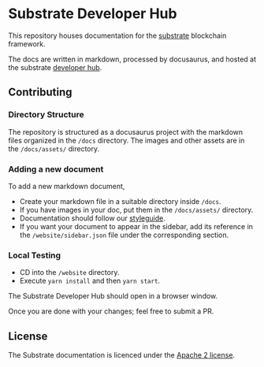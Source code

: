 # Substrate Developer Hub

This repository houses documentation for the [substrate](https://[parity.io/substrate) blockchain framework.

The docs are written in markdown, processed by docusaurus, and hosted at the substrate [developer hub](https://substrate.dev).

## Contributing

### Directory Structure

The repository is structured as a docusaurus project with the markdown files organized in the `/docs` directory. The images and other assets are in the `/docs/assets/` directory.

### Adding a new document

To add a new markdown document,

* Create your markdown file in a suitable directory inside `/docs`.
* If you have images in your doc, put them in the `/docs/assets/` directory.
* Documentation should follow our [styleguide](style-guide.md).
* If you want your document to appear in the sidebar, add its reference in the `/website/sidebar.json` file under the corresponding section.

### Local Testing

* CD into the `/website` directory.
* Execute `yarn install` and then `yarn start`.

The Substrate Developer Hub should open in a browser window.

Once you are done with your changes; feel free to submit a PR.

## License

The Substrate documentation is licenced under the [Apache 2 license](./LICENSE).
